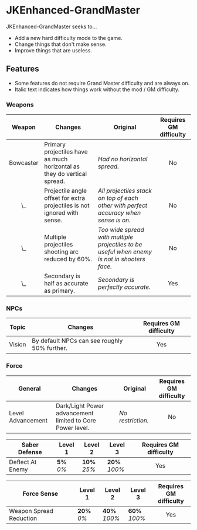 # JKEnhanced-GrandMaster

JKEnhanced-GrandMaster seeks to...
* Add a new hard difficulty mode to the game.
* Change things that don't make sense.
* Improve things that are useless.

## Features

* Some features do not require Grand Master difficulty and are always on.
* Italic text indicates how things work without the mod / GM difficulty.

### Weapons
Weapon | Changes | Original | Requires GM difficulty
:---:|---|---|:---:
Bowcaster | Primary projectiles have as much horizontal as they do vertical spread. | *Had no horizontal spread.*  | No
 \\_ | Projectile angle offset for extra projectiles is not ignored with sense. | *All projectiles stack on top of each other with perfect accuracy when sense is on.* | No
 \\_ | Multiple projectiles shooting arc reduced by 60%. | *Too wide spread with multiple projectiles to be useful when enemy is not in shooters face.* | No
 \\_ | Secondary is half as accurate as primary. | *Secondary is perfectly accurate.* | Yes

### NPCs
Topic | Changes | Requires GM difficulty
:---:|---|:---:
Vision | By default NPCs can see roughly 50% further. | Yes

### Force
General | Changes | Original | Requires GM difficulty
---|---|---|:---:
Level Advancement | Dark/Light Power advancement limited to Core Power level. | *No restriction.* | No

Saber Defense | Level 1 | Level 2 | Level 3 | Requires GM difficulty
---|---|---|---|:---:
Deflect At Enemy | **5%**<br>*0%* | **10%**<br>*25%* | **20%**<br>*100%* | Yes

Force Sense | Level 1 | Level 2 | Level 3 | Requires GM<br>difficulty
---|---|---|---|:---:
Weapon Spread Reduction | **20%**<br>*0%* | **40%**<br>*100%* | **60%**<br>*100%* | Yes
